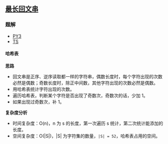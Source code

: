 ## [最长回文串](https://leetcode.cn/problems/longest-palindrome/)

### 题解
+ [PY3](../../py3/512/409.py)
+ [TS](../../ts/512/409.ts)

#### 哈希表
**思路**
+ 回文串是正序、逆序读取都一样的字符串，偶数长度时，每个字符出现的次数必然是偶数；奇数长度时，除正中间数，其他字符出现的次数必然是偶数。
+ 用哈希表统计字符出现的次数。
+ 遍历哈希表，判断某个字符是否出现了奇数次，奇数次的话，少加 1。
+ 如果出现过奇数次，补 1。

**复杂度分析**
+ 时间复杂度：O(n)，n 为 s 的长度，第一次遍历 s 统计，第二次统计能添加的长度。
+ 空间复杂度：O(|S|)，|S| 为字符集的数量，`|S| = 52`，哈希表占用的空间。